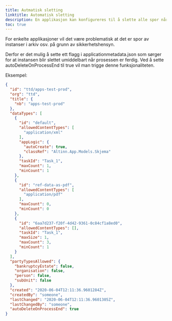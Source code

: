 ```yaml
---
title: Autmatisk sletting
linktitle: Automatisk sletting
description: En applikasjon kan konfigureres til å slette alle spor når prosessen er slutt.
toc: true
---
```


For enkelte applikasjoner vil det være problematisk at det er spor av instanser i arkiv osv. på grunn av sikkerhetshensyn.

Derfor er det mulig å sette ett flagg i applicationmetadata.json som sørger for at instansen blir slettet umiddelbart når prosessen er ferdig.
Ved å sette autoDeleteOnProcessEnd til true vil man trigge denne funksjonaliteten.

Eksempel:
```json {linenos=false,hl_lines=[48]}
{
  "id": "ttd/apps-test-prod",
  "org": "ttd",
  "title": {
    "nb": "apps-test-prod"
  },
  "dataTypes": [
    {
      "id": "default",
      "allowedContentTypes": [
        "application/xml"
      ],
      "appLogic": {
        "autoCreate": true,
        "classRef": "Altinn.App.Models.Skjema"
      },
      "taskId": "Task_1",
      "maxCount": 1,
      "minCount": 1
    },
    {
      "id": "ref-data-as-pdf",
      "allowedContentTypes": [
        "application/pdf"
      ],
      "maxCount": 0,
      "minCount": 0
    },
    {
      "id": "6aa7d237-f20f-4d42-9361-0c84cf1a8ed0",
      "allowedContentTypes": [],
      "taskId": "Task_1",
      "maxSize": 1,
      "maxCount": 3,
      "minCount": 1
    }
  ],
  "partyTypesAllowed": {
    "bankruptcyEstate": false,
    "organisation": false,
    "person": false,
    "subUnit": false
  },
  "created": "2020-06-04T12:11:36.9601284Z",
  "createdBy": "someone",
  "lastChanged": "2020-06-04T12:11:36.9601305Z",
  "lastChangedBy": "someone",
  "autoDeleteOnProcessEnd": true
}
```